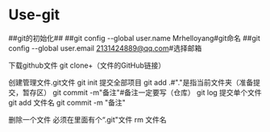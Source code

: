# Use-git

##git的初始化##
##git  config --global user.name Mrhelloyang#git命名
##git  config --global user.email 2131424889@qq.com#选择邮箱


下载github文件
git clone+（文件的GitHub链接）


创建管理文件.git文件
git init
提交全部项目
git add .#"."是指当前文件夹（准备提交，暂存区）
git commit -m"备注"#备注一定要写（仓库）
git log
提交单个文件
git add 文件名
git commit -m "备注"


删除一个文件
必须在里面有个“.git"文件
rm 文件名
